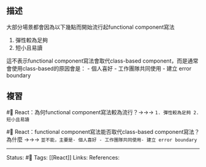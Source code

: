 ## 描述

大部分場景都會因為以下幾點而開始流行起functional component寫法
1. 彈性較為足夠
2. 短小且易讀

這不表示functional component寫法會取代class-based component，而是通常會使用class-based的原因會是：
	- 個人喜好
	- 工作團隊共同使用
	- 建立 error boundary


## 複習
#🧠 React：為何functional component寫法較為流行？->->-> `1. 彈性較為足夠 2. 短小且易讀`
<!--SR:!2022-10-27,10,250-->

#🧠 React：functional component寫法能否取代class-based component寫法？為什麼 ->->-> `並不能，主要是- 個人喜好 - 工作團隊共同使用- 建立 error boundary`
<!--SR:!2022-10-28,10,250-->



---
Status: #🌱 
Tags:
[[React]]
Links:
References: